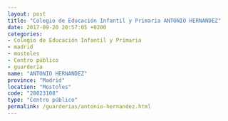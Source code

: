 ```yaml
---
layout: post
title: "Colegio de Educación Infantil y Primaria ANTONIO HERNANDEZ"
date: 2017-09-20 20:57:05 +0200
categories:
- Colegio de Educación Infantil y Primaria
- madrid
- mostoles
- Centro público
- guarderia
name: "ANTONIO HERNANDEZ"
province: "Madrid"
location: "Mostoles"
code: "28023108"
type: "Centro público"
permalink: /guarderias/antonio-hernandez.html
---
```

